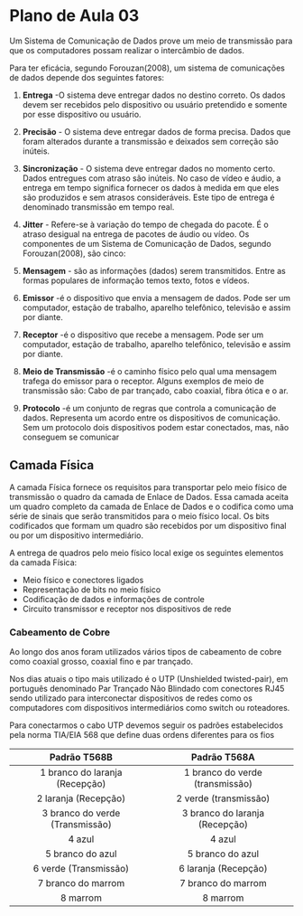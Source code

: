  # Plano de Aula 03

Um Sistema de Comunicação de Dados prove um meio de transmissão para que os computadores possam realizar o intercâmbio de dados.

Para ter eficácia, segundo Forouzan(2008), um sistema de comunicações de dados depende dos seguintes fatores:

1. **Entrega** -O sistema deve entregar dados no destino correto. Os dados devem ser recebidos pelo dispositivo ou usuário pretendido
e somente por esse dispositivo ou usuário.
2. **Precisão** - O sistema deve entregar dados de forma precisa. Dados que foram alterados durante a transmissão e deixados sem
correção são inúteis.
3. **Sincronização** - O sistema deve entregar dados no momento certo. Dados entregues com atraso são inúteis. No caso de vídeo e áudio, a entrega em tempo significa fornecer os dados à medida em que eles são produzidos e sem atrasos consideráveis. Este tipo de entrega é denominado transmissão em tempo real.
4. **Jitter** - Refere-se à variação do tempo de chegada do pacote. É o atraso desigual na entrega de pacotes de áudio ou vídeo. Os componentes de um Sistema de Comunicação de Dados, segundo Forouzan(2008), são cinco:

1. **Mensagem** - são as informações (dados) serem transmitidos. Entre as formas populares de informação temos texto, fotos e vídeos.
2. **Emissor** -é o dispositivo que envia a mensagem de dados. Pode ser um computador, estação de trabalho, aparelho telefônico, televisão e assim por diante.
3. **Receptor** -é o dispositivo que recebe a mensagem. Pode ser um computador, estação de trabalho, aparelho telefônico, televisão e assim por diante.
4. **Meio de Transmissão** -é o caminho físico pelo qual uma mensagem trafega do emissor para o receptor. Alguns exemplos de meio de transmissão são: Cabo de par trançado, cabo coaxial, fibra ótica e o ar. 
5. **Protocolo** -é um conjunto de regras que controla a comunicação de dados. Representa um acordo entre os dispositivos de comunicação. Sem um protocolo dois dispositivos podem estar conectados, mas, não conseguem se comunicar

## Camada Física

A camada Física fornece os requisitos para transportar pelo meio físico de transmissão o quadro da camada de Enlace de Dados. Essa camada aceita um quadro completo da camada de Enlace de Dados e o codifica como uma série de sinais que serão transmitidos para o meio físico local. Os bits codificados que formam um quadro são recebidos por um dispositivo final ou por um dispositivo intermediário.

A entrega de quadros pelo meio físico local exige os seguintes elementos da camada Física:
- Meio físico e conectores ligados
- Representação de bits no meio físico
- Codificação de dados e informações de controle
- Circuito transmissor e receptor nos dispositivos de rede


### Cabeamento de Cobre

Ao longo dos anos foram utilizados vários tipos de cabeamento de cobre como coaxial grosso, coaxial fino e par trançado.

Nos dias atuais o tipo mais utilizado é o UTP (Unshielded twisted-pair), em português denominado Par Trançado Não Blindado com conectores RJ45 sendo utilizado para interconectar dispositivos de redes como os computadores com dispositivos intermediários como switch ou roteadores.

Para conectarmos o cabo UTP devemos seguir os padrões estabelecidos pela norma TIA/EIA 568 que define duas ordens diferentes para os fios


| Padrão T568B | Padrão T568A   |
| :-: |  :-: | 
| 1 branco do laranja (Recepção) | 1 branco do verde (transmissão) |
| 2 laranja (Recepção)  | 2 verde (transmissão)  |
| 3 branco do verde (Transmissão) |  3 branco do laranja (Recepção) |
| 4 azul    | 4 azul  |
| 5 branco do azul    | 5 branco do azul  |
| 6 verde (Transmissão)  |  6 laranja (Recepção) |
| 7 branco do marrom  | 7 branco do marrom  |
| 8 marrom  | 8 marrom  |







